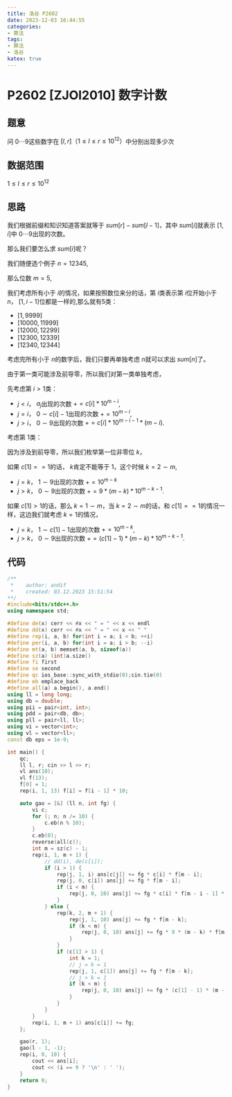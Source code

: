 ```yaml
---
title: 洛谷 P2602
date: 2023-12-03 16:44:55
categories:
- 算法
tags: 
- 算法
- 洛谷
katex: true
---
```


# P2602 [ZJOI2010] 数字计数

## 题意

问 $0 \cdots 9$这些数字在 $[l, r]（1 \leq l \leq r \leq 10^{12}）$中分别出现多少次

## 数据范围

$1 \leq l \leq r \leq 10 ^ {12}$

## 思路

我们根据前缀和知识知道答案就等于 $sum[r] - sum[l - 1]$，其中 $sum[i]$就表示 $[1, i]$中 $0 \cdots 9$出现的次数。

那么我们要怎么求 $sum[i]$呢？

我们随便选个例子 $n = 12345$,

那么位数 $m = 5$,

我们考虑所有小于 $i$的情况，如果按照数位来分的话，第 $i$类表示第 $i$位开始小于 $n$， $[1,i - 1]$位都是一样的,那么就有5类：

- $[1, 9999]$
- $[10000, 11999]$
- $[12000, 12299]$
- $[12300, 12339]$
- $[12340, 12344]$

考虑完所有小于 $n$的数字后，我们只要再单独考虑 $n$就可以求出 $sum[n]$了。

由于第一类可能涉及前导零，所以我们对第一类单独考虑，

先考虑第 $i > 1$类：

- $j < i$， $a_j$出现的次数 $+= c[i] * 10 ^ {m - i}$,
- $j = i$， $0 \sim c[i] - 1$出现的次数 $+= 10 ^ {m - i}$,
- $j > i$， $0 \sim 9$出现的次数 $+= c[i] * 10 ^ {m - i - 1} * (m - i)$.

考虑第 $1$类：

因为涉及到前导零，所以我们枚举第一位非零位 $k$，

如果 $c[1] == 1$的话， $k$肯定不能等于 $1$，这个时候 $k = 2 \sim m$,

- $j = k$， $1 \sim 9$出现的次数 $+= 10 ^ {m - k}$
- $j > k$， $0 \sim 9$出现的次数 $+= 9 * (m - k) * 10 ^ {m - k - 1}$.

如果 $c[1] > 1$的话，那么 $k = 1 \sim m$，当 $k =  2 \sim m$的话，和 $c[1] == 1$的情况一样，这边我们就考虑 $k = 1$的情况，

- $j = k$， $1 \sim c[1] - 1$出现的次数 $+= 10 ^ {m - k}$,
- $j > k$， $0 \sim 9$出现的次数 $+= (c[1] - 1) * (m - k)  * 10 ^ {m - k - 1}$.

## 代码
```c++
/**
 *    author: andif
 *    created: 03.12.2023 15:51:54
**/
#include<bits/stdc++.h>
using namespace std;

#define de(x) cerr << #x << " = " << x << endl
#define dd(x) cerr << #x << " = " << x << " "
#define rep(i, a, b) for(int i = a; i < b; ++i)
#define per(i, a, b) for(int i = a; i > b; --i)
#define mt(a, b) memset(a, b, sizeof(a))
#define sz(a) (int)a.size()
#define fi first
#define se second
#define qc ios_base::sync_with_stdio(0);cin.tie(0)
#define eb emplace_back
#define all(a) a.begin(), a.end()
using ll = long long;
using db = double;
using pii = pair<int, int>;
using pdd = pair<db, db>;
using pll = pair<ll, ll>;
using vi = vector<int>;
using vl = vector<ll>;
const db eps = 1e-9;

int main() {
    qc;
    ll l, r; cin >> l >> r;
    vl ans(10);
    vl f(13);
    f[0] = 1;
    rep(i, 1, 13) f[i] = f[i - 1] * 10;

    auto gao = [&] (ll n, int fg) {
        vi c;
        for (; n; n /= 10) {
            c.eb(n % 10);
        }
        c.eb(0);
        reverse(all(c));
        int m = sz(c) - 1;
        rep(i, 1, m + 1) {
            // dd(i), de(c[i]);
            if (i > 1) {
                rep(j, 1, i) ans[c[j]] += fg * c[i] * f[m - i];
                rep(j, 0, c[i]) ans[j] += fg * f[m - i];
                if (i < m) {
                    rep(j, 0, 10) ans[j] += fg * c[i] * f[m - i - 1] * (m - i);
                }
            } else {
                rep(k, 2, m + 1) {
                    rep(j, 1, 10) ans[j] += fg * f[m - k];
                    if (k < m) {
                        rep(j, 0, 10) ans[j] += fg * 9 * (m - k) * f[m - k - 1];
                    }
                }
                if (c[1] > 1) {
                    int k = 1;
                    // j = k = 1
                    rep(j, 1, c[1]) ans[j] += fg * f[m - k];
                    // j > k = 1
                    if (k < m) {
                        rep(j, 0, 10) ans[j] += fg * (c[1] - 1) * (m - k) * f[m - k - 1];
                    }
                }
            }
        }
        rep(i, 1, m + 1) ans[c[i]] += fg;
    };

    gao(r, 1);
    gao(l - 1, -1);
    rep(i, 0, 10) {
        cout << ans[i];
        cout << (i == 9 ? '\n' : ' ');
    }
    return 0;
}
```
